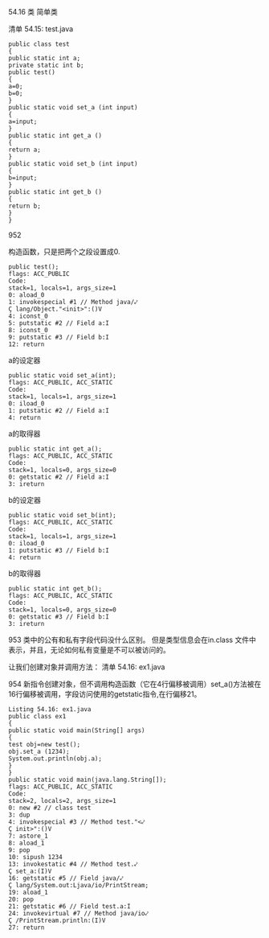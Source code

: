 54.16 类
简单类

清单 54.15: test.java
    
    public class test
    {
    public static int a;
    private static int b;
    public test()
    {
    a=0;
    b=0;
    }
    public static void set_a (int input)
    {
    a=input;
    }
    public static int get_a ()
    {
    return a;
    }
    public static void set_b (int input)
    {
    b=input;
    }
    public static int get_b ()
    {
    return b;
    }
    }

952

构造函数，只是把两个之段设置成0.

    public test();
    flags: ACC_PUBLIC
    Code:
    stack=1, locals=1, args_size=1
    0: aload_0
    1: invokespecial #1 // Method java/⤦
    Ç lang/Object."<init>":()V
    4: iconst_0
    5: putstatic #2 // Field a:I
    8: iconst_0
    9: putstatic #3 // Field b:I
    12: return

a的设定器

    public static void set_a(int);
    flags: ACC_PUBLIC, ACC_STATIC
    Code:
    stack=1, locals=1, args_size=1
    0: iload_0
    1: putstatic #2 // Field a:I
    4: return

a的取得器

    public static int get_a();
    flags: ACC_PUBLIC, ACC_STATIC
    Code:
    stack=1, locals=0, args_size=0
    0: getstatic #2 // Field a:I
    3: ireturn

b的设定器

    public static void set_b(int);
    flags: ACC_PUBLIC, ACC_STATIC
    Code:
    stack=1, locals=1, args_size=1
    0: iload_0
    1: putstatic #3 // Field b:I
    4: return

b的取得器

    public static int get_b();
    flags: ACC_PUBLIC, ACC_STATIC
    Code:
    stack=1, locals=0, args_size=0
    0: getstatic #3 // Field b:I
    3: ireturn


953
类中的公有和私有字段代码没什么区别。 但是类型信息会在in.class 文件中表示，并且，无论如何私有变量是不可以被访问的。

让我们创建对象并调用方法：
清单 54.16: ex1.java

954
新指令创建对象，但不调用构造函数（它在4行偏移被调用）set_a()方法被在16行偏移被调用，字段访问使用的getstatic指令,在行偏移21。

    Listing 54.16: ex1.java
    public class ex1
    {
    public static void main(String[] args)
    {
    test obj=new test();
    obj.set_a (1234);
    System.out.println(obj.a);
    }
    }
    public static void main(java.lang.String[]);
    flags: ACC_PUBLIC, ACC_STATIC
    Code:
    stack=2, locals=2, args_size=1
    0: new #2 // class test
    3: dup
    4: invokespecial #3 // Method test."<⤦
    Ç init>":()V
    7: astore_1
    8: aload_1
    9: pop
    10: sipush 1234
    13: invokestatic #4 // Method test.⤦
    Ç set_a:(I)V
    16: getstatic #5 // Field java/⤦
    Ç lang/System.out:Ljava/io/PrintStream;
    19: aload_1
    20: pop
    21: getstatic #6 // Field test.a:I
    24: invokevirtual #7 // Method java/io⤦
    Ç /PrintStream.println:(I)V
    27: return

